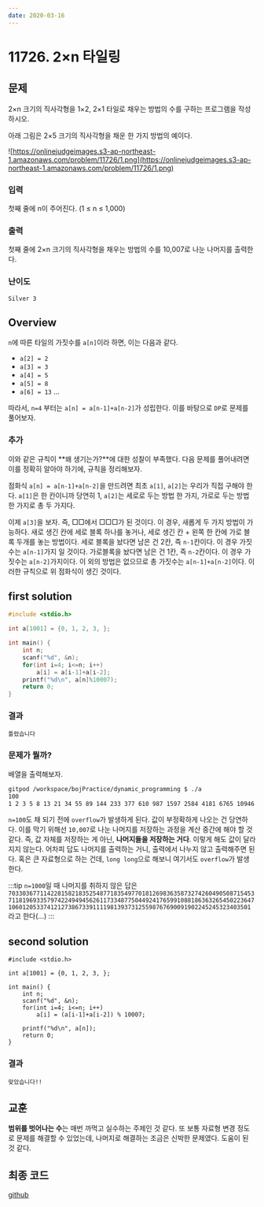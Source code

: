 ```yaml
---
date: 2020-03-16
---
```

# 11726. 2×n 타일링
## 문제

2×n 크기의 직사각형을 1×2, 2×1 타일로 채우는 방법의 수를 구하는 프로그램을 작성하시오.

아래 그림은 2×5 크기의 직사각형을 채운 한 가지 방법의 예이다.

![https://onlinejudgeimages.s3-ap-northeast-1.amazonaws.com/problem/11726/1.png](https://onlinejudgeimages.s3-ap-northeast-1.amazonaws.com/problem/11726/1.png)

### 입력

첫째 줄에 n이 주어진다. (1 ≤ n ≤ 1,000)

### 출력

첫째 줄에 2×n 크기의 직사각형을 채우는 방법의 수를 10,007로 나눈 나머지를 출력한다.

### 난이도

`Silver 3`

## Overview

`n`에 따른 타일의 가짓수를 `a[n]`이라 하면, 이는 다음과 같다.

- `a[2] = 2`
- `a[3] = 3`
- `a[4] = 5`
- `a[5] = 8`
- `a[6] = 13` ...

따라서, `n=4` 부터는 `a[n] = a[n-1]+a[n-2]`가 성립한다. 이를 바탕으로 `DP`로 문제를 풀어보자.

### 추가

이와 같은 규칙이 **왜 생기는가?**에 대한 성찰이 부족했다. 다음 문제를 풀어내려면 이를 정확히 알아야 하기에, 규칙을 정리해보자.

점화식 `a[n] = a[n-1]+a[n-2]`을 만드려면 최초 `a[1]`, `a[2]`는 우리가 직접 구해야 한다. `a[1]`은 한 칸이니까 당연히 1, `a[2]`는 세로로 두는 방법 한 가지, 가로로 두는 방법 한 가지로 총 두 가지다.

이제 `a[3]`을 보자. 즉, □□에서 □□□가 된 것이다. 이 경우, 새롭게 두 가지 방법이 가능하다. 새로 생긴 칸에 세로 블록 하나를 놓거나, 세로 생긴 칸 + 왼쪽 한 칸에 가로 블록 두개를 놓는 방법이다. 세로 블록을 놨다면 남은 건 2칸, 즉 `n-1`칸이다. 이 경우 가짓수는 `a[n-1]`가지 일 것이다. 가로블록을 놨다면 남은 건 1칸, 즉 `n-2`칸이다. 이 경우 가짓수는 `a[n-2]`가지이다. 이 외의 방법은 없으므로 총 가짓수는 `a[n-1]+a[n-2]`이다. 이러한 규칙으로 위 점화식이 생긴 것이다.

## first solution
```cpp
#include <stdio.h>

int a[1001] = {0, 1, 2, 3, };

int main() {
    int n;
    scanf("%d", &n);
    for(int i=4; i<=n; i++)
        a[i] = a[i-1]+a[i-2];
    printf("%d\n", a[n]%10007);
    return 0;
}
```

### 결과

`틀렸습니다`

### 문제가 뭘까?

배열을 출력해보자.
```sh
gitpod /workspace/bojPractice/dynamic_programming $ ./a
100
1 2 3 5 8 13 21 34 55 89 144 233 377 610 987 1597 2584 4181 6765 10946 17711 28657 46368 75025 121393 196418 317811 514229 832040 1346269 2178309 3524578 5702887 9227465 14930352 24157817 39088169 63245986 102334155 165580141 267914296 433494437 701408733 1134903170 1836311903 -1323752223 ...
```
`n=100`도 채 되기 전에 `overflow`가 발생하게 된다. 값이 부정확하게 나오는 건 당연하다. 이를 막기 위해선 `10,007`로 나눈 나머지를 저장하는 과정을 계산 중간에 해야 할 것 같다. 즉, 값 자체를 저장하는 게 아닌, **나머지들을 저장하는 거다**. 이렇게 해도 값이 달라지지 않는다. 어차피 답도 나머지를 출력하는 거니, 출력에서 나누지 않고 출력해주면 된다. 혹은 큰 자료형으로 하는 건데, `long long`으로 해보니 여기서도 `overflow`가 발생한다.

:::tip
`n=1000`일 때 나머지를 취하지 않은 답은 `70330367711422815821835254877183549770181269836358732742604905087154537118196933579742249494562611733487750449241765991088186363265450223647106012053374121273867339111198139373125598767690091902245245323403501`라고 한다(...)
:::

## second solution
```cpp{9,11}
#include <stdio.h>

int a[1001] = {0, 1, 2, 3, };

int main() {
    int n;
    scanf("%d", &n);
    for(int i=4; i<=n; i++)
        a[i] = (a[i-1]+a[i-2]) % 10007;

    printf("%d\n", a[n]);
    return 0;
}
```

### 결과

`맞았습니다!!`

## 교훈

**범위를 벗어나는 수**는 매번 까먹고 실수하는 주제인 것 같다. 또 보통 자료형 변경 정도로 문제를 해결할 수 있었는데, 나머지로 해결하는 조금은 신박한 문제였다. 도움이 된 것 같다.

## 최종 코드

[github](https://github.com/shinjawkwang/bojPractice/blob/master/dynamic_programming/11726.cpp)